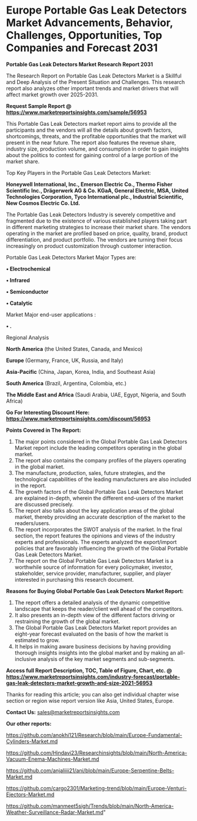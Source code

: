 # Europe Portable Gas Leak Detectors Market Advancements, Behavior, Challenges, Opportunities, Top Companies and Forecast 2031

<strong>Portable Gas Leak Detectors Market Research Report 2031</strong>

The Research Report on Portable Gas Leak Detectors Market is a Skillful and Deep Analysis of the Present Situation and Challenges. This research report also analyzes other important trends and market drivers that will affect market growth over 2025-2031.

<strong>Request Sample Report @ <a href=https://www.marketreportsinsights.com/sample/56953>https://www.marketreportsinsights.com/sample/56953</a></strong>

This Portable Gas Leak Detectors market report aims to provide all the participants and the vendors will all the details about growth factors, shortcomings, threats, and the profitable opportunities that the market will present in the near future. The report also features the revenue share, industry size, production volume, and consumption in order to gain insights about the politics to contest for gaining control of a large portion of the market share.

Top Key Players in the Portable Gas Leak Detectors Market:

<strong>Honeywell International, Inc., Emerson Electric Co., Thermo Fisher Scientific Inc., Drägerwerk AG & Co. KGaA, General Electric, MSA, United Technologies Corporation, Tyco International plc., Industrial Scientific, New Cosmos Electric Co. Ltd.</strong>

The Portable Gas Leak Detectors Industry is severely competitive and fragmented due to the existence of various established players taking part in different marketing strategies to increase their market share. The vendors operating in the market are profiled based on price, quality, brand, product differentiation, and product portfolio. The vendors are turning their focus increasingly on product customization through customer interaction.

Portable Gas Leak Detectors Market Major Types are:

<strong>• Electrochemical

• Infrared

• Semiconductor

• Catalytic</strong>

Market Major end-user applications :

<strong>• .</strong>

Regional Analysis

</u><strong><b>North America</b></strong> (the United States, Canada, and Mexico)

<strong><b>Europe </b></strong>(Germany, France, UK, Russia, and Italy)

<strong><b>Asia-Pacific</b></strong> (China, Japan, Korea, India, and Southeast Asia)

<strong><b>South America</b></strong> (Brazil, Argentina, Colombia, etc.)

<strong><b>The Middle East and Africa</b></strong> (Saudi Arabia, UAE, Egypt, Nigeria, and South Africa)

<strong>Go For Interesting Discount Here: <a href=https://www.marketreportsinsights.com/discount/56953>https://www.marketreportsinsights.com/discount/56953</a></strong>

<strong>Points Covered in The Report:</strong>
<ol>
  <li>The major points considered in the Global Portable Gas Leak Detectors Market report include the leading competitors operating in the global market.</li>
  <li>The report also contains the company profiles of the players operating in the global market.</li>
  <li>The manufacture, production, sales, future strategies, and the technological capabilities of the leading manufacturers are also included in the report.</li>
  <li>The growth factors of the Global Portable Gas Leak Detectors Market are explained in-depth, wherein the different end-users of the market are discussed precisely.</li>
  <li>The report also talks about the key application areas of the global market, thereby providing an accurate description of the market to the readers/users.</li>
  <li>The report incorporates the SWOT analysis of the market. In the final section, the report features the opinions and views of the industry experts and professionals. The experts analyzed the export/import policies that are favorably influencing the growth of the Global Portable Gas Leak Detectors Market.</li>
  <li>The report on the Global Portable Gas Leak Detectors Market is a worthwhile source of information for every policymaker, investor, stakeholder, service provider, manufacturer, supplier, and player interested in purchasing this research document.</li>
</ol>
<strong>Reasons for Buying Global Portable Gas Leak Detectors Market Report:</strong>

<ol>
  <li>The report offers a detailed analysis of the dynamic competitive landscape that keeps the reader/client well ahead of the competitors.</li>
  <li>It also presents an in-depth view of the different factors driving or restraining the growth of the global market.</li>
  <li>The Global Portable Gas Leak Detectors Market report provides an eight-year forecast evaluated on the basis of how the market is estimated to grow.</li>
  <li>It helps in making aware business decisions by having providing thorough insights insights into the global market and by making an all-inclusive analysis of the key market segments and sub-segments.</li>
</ol>
<strong>Access full Report Description, TOC, Table of Figure, Chart, etc. @ <a href=https://www.marketreportsinsights.com/industry-forecast/portable-gas-leak-detectors-market-growth-and-size-2021-56953>https://www.marketreportsinsights.com/industry-forecast/portable-gas-leak-detectors-market-growth-and-size-2021-56953</a></strong>


Thanks for reading this article; you can also get individual chapter wise section or region wise report version like Asia, United States, Europe.

<strong>Contact Us:</strong>
sales@marketreportsinsights.com

<strong>Our other reports:</strong>

<a href=https://github.com/anokhi121/Research/blob/main/Europe-Fundamental-Cylinders-Market.md>https://github.com/anokhi121/Research/blob/main/Europe-Fundamental-Cylinders-Market.md</a>

<a href=https://github.com/Hindavi23/Researchinsights/blob/main/North-America-Vacuum-Enema-Machines-Market.md>https://github.com/Hindavi23/Researchinsights/blob/main/North-America-Vacuum-Enema-Machines-Market.md</a>

<a href=https://github.com/anjaliiii21/ani/blob/main/Europe-Serpentine-Belts-Market.md>https://github.com/anjaliiii21/ani/blob/main/Europe-Serpentine-Belts-Market.md</a>

<a href=https://github.com/cargo2301/Marketing-trend/blob/main/Europe-Venturi-Ejectors-Market.md>https://github.com/cargo2301/Marketing-trend/blob/main/Europe-Venturi-Ejectors-Market.md</a>

<a href=https://github.com/manmeet5sigh/Trends/blob/main/North-America-Weather-Surveillance-Radar-Market.md>https://github.com/manmeet5sigh/Trends/blob/main/North-America-Weather-Surveillance-Radar-Market.md</a>"
